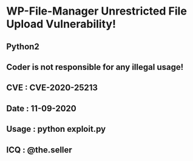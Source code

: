 # WP-File-Manager Unrestricted File Upload Vulnerability!
## Python2
## Coder is not responsible for any illegal usage!
## CVE   : CVE-2020-25213
## Date  : 11-09-2020
## Usage : python exploit.py
## ICQ   : @the.seller
